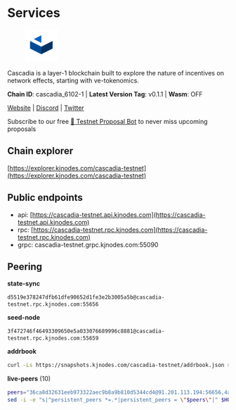 # Services

<figure><img src="https://raw.githubusercontent.com/kj89/cosmos-images/main/logos/cascadia.png" alt=""><figcaption></figcaption></figure>

Cascadia is a layer-1 blockchain built to explore the  nature of incentives on network effects, starting  with ve-tokenomics.

**Chain ID**: cascadia_6102-1 | **Latest Version Tag**: v0.1.1 | **Wasm**: OFF

[Website](https://www.cascadia.foundation) | [Discord](https://discord.gg/cascadia) | [Twitter](https://twitter.com/CascadiaSystems)



Subscribe to our free [🤖 Testnet Proposal Bot](https://t.me/kjnodes_testnet_proposal_bot) to never miss upcoming proposals


## Chain explorer
[https://explorer.kjnodes.com/cascadia-testnet](https://explorer.kjnodes.com/cascadia-testnet)

## Public endpoints

* api: [https://cascadia-testnet.api.kjnodes.com](https://cascadia-testnet.api.kjnodes.com)
* rpc: [https://cascadia-testnet.rpc.kjnodes.com](https://cascadia-testnet.rpc.kjnodes.com)
* grpc: cascadia-testnet.grpc.kjnodes.com:55090

## Peering

**state-sync**

```text
d5519e378247dfb61dfe90652d1fe3e2b3005a5b@cascadia-testnet.rpc.kjnodes.com:55656
```

**seed-node**

```text
3f472746f46493309650e5a033076689996c8881@cascadia-testnet.rpc.kjnodes.com:55659
```

**addrbook**
```bash
curl -Ls https://snapshots.kjnodes.com/cascadia-testnet/addrbook.json > $HOME/.cascadiad/config/addrbook.json
```

**live-peers** (10)
```bash
peers="36ca8d32631eeb973322aec9b8a9b810d5344cd4@91.201.113.194:56656,4affb0923e1be1f18818db3ababe682c63f6a1e3@65.109.144.236:30656,001933f36a6ec7c45b3c4cef073d0372daa5344d@194.163.155.84:49656,d5519e378247dfb61dfe90652d1fe3e2b3005a5b@65.109.68.190:55656,df3cd1c84b2caa56f044ac19cf0267a44f2e87da@51.79.27.11:26656,d09a381d3c1e93a16b508b3ba4b34765fccb1d1e@5.189.132.252:26656,d1469dbfc3becdf0ec1640d6812793f6d33a6eda@5.9.121.55:41956,3314288924c02fd0c983ef99cf2d1d607b620b80@46.4.90.188:26656,54ca8125692084e0db82a7352d1ce42d8e075307@85.173.112.154:22656,f78611ffa950efd9ddb4ed8f7bd8327c289ba377@65.109.108.150:46656"
sed -i -e "s|^persistent_peers *=.*|persistent_peers = \"$peers\"|" $HOME/.cascadiad/config/config.toml
```
